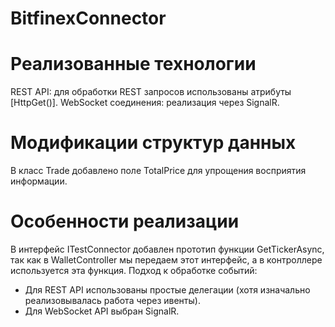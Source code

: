 # BitfinexConnector

# Реализованные технологии
REST API: для обработки REST запросов использованы атрибуты [HttpGet()].
WebSocket соединения: реализация через SignalR.

# Модификации структур данных
В класс Trade добавлено поле TotalPrice для упрощения восприятия информации.

# Особенности реализации
В интерфейс ITestConnector добавлен прототип функции GetTickerAsync, так как в WalletController мы передаем этот интерфейс, а в контроллере используется эта функция.
Подход к обработке событий:
 - Для REST API использованы простые делегации (хотя изначально реализовывалась работа через ивенты).
 - Для WebSocket API выбран SignalR.
